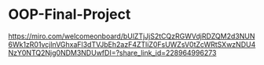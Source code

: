 # OOP-Final-Project
https://miro.com/welcomeonboard/bUlZTjJjS2tCQzRGWVdjRDZQM2d3NUN6Wk1zR01vcjlnVGhxaFl3dTVJbEh2azF4ZTliZ0FsUWZsV0tZcWRtSXwzNDU4NzY0NTQ2Njg0NDM3NDUwfDI=?share_link_id=228964996273
